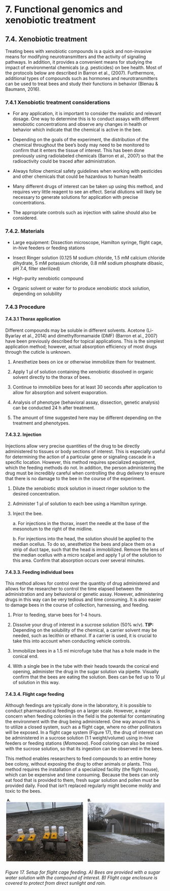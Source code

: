# 7. Functional genomics and xenobiotic treatment

## 7.4. Xenobiotic treatment

Treating bees with xenobiotic compounds is a quick and non-invasive means for modifying neurotransmitters and the activity of signaling pathways. In addition, it provides a convenient means for studying the impact of environmental chemicals (*e.g.* pesticides) on bee health. Most of the protocols below are described in Barron et al., (2007). Furthermore, additional types of compounds such as hormones and neurotransmitters can be used to treat bees and study their functions in behavior (Blenau & Baumann, 2016).

### 7.4.1 Xenobiotic treatment considerations

-   For any application, it is important to consider the realistic and relevant dosage. One way to determine this is to conduct assays with different xenobiotic concentrations and observe any changes in health or behavior which indicate that the chemical is active in the bee.

-   Depending on the goals of the experiment, the distribution of the chemical throughout the bee’s body may need to be monitored to confirm that it enters the tissue of interest. This has been done previously using radiolabeled chemicals (Barron et al., 2007) so that the radioactivity could be traced after administration.

-   Always follow chemical safety guidelines when working with pesticides and other chemicals that could be hazardous to human health

-   Many different drugs of interest can be taken up using this method, and requires very little reagent to see an effect. Serial dilutions will likely be necessary to generate solutions for application with precise concentrations.

-   The appropriate controls such as injection with saline should also be considered.

### 7.4.2. Materials

-   Large equipment: Dissection microscope, Hamilton syringe, flight cage, in-hive feeders or feeding stations

-   Insect Ringer solution (0.125 M sodium chloride, 1.5 mM calcium chloride dihydrate, 5 mM potassium chloride, 0.8 mM sodium phosphate dibasic, pH 7.4, filter sterilized)

-   High-purity xenobiotic compound

-   Organic solvent or water for to produce xenobiotic stock solution, depending on solubility

### 7.4.3 Procedure

#### 7.4.3.1 Thorax application

Different compounds may be soluble in different solvents. Acetone (Li-Byarlay et al., 2014) and dimethylformamaide (DMF) (Barron et al., 2007) have been previously described for topical applications. This is the simplest application method; however, actual absorption efficiency of most drugs through the cuticle is unknown.

1.  Anesthetize bees on ice or otherwise immobilize them for treatment.

2.  Apply 1 μl of solution containing the xenobiotic dissolved in organic solvent directly to the thorax of bees.

3.  Continue to immobilize bees for at least 30 seconds after application to allow for absorption and solvent evaporation.

4.  Analysis of phenotype (behavioral assay, dissection, genetic analysis) can be conducted 24 h after treatment.

5.  The amount of time suggested here may be different depending on the treatment and phenotypes.

#### 7.4.3.2. Injection

Injections allow very precise quantities of the drug to be directly administered to tissues or body sections of interest. This is especially useful for determining the action of a particular gene or signaling cascade in a specific location. However, this method requires specialized equipment, which the feeding methods do not. In addition, the person administering the drug must be incredibly careful when controlling the drug delivery to ensure that there is no damage to the bee in the course of the experiment.

1.  Dilute the xenobiotic stock solution in insect ringer solution to the desired concentration.

2.  Administer 1 μl of solution to each bee using a Hamilton syringe.

3.  Inject the bee.

    a\. For injections in the thorax, insert the needle at the base of the mesonotum to the right of the midline.

    b\. For injections into the head, the solution should be applied to the median ocellus. To do so, anesthetize the bees and place them on a strip of duct tape, such that the head is immobilized. Remove the lens of the median ocellus with a micro scalpel and apply 1 μl of the solution to this area. Confirm that absorption occurs over several minutes.

#### 7.4.3.3. Feeding individual bees

This method allows for control over the quantity of drug administered and allows for the researcher to control the time elapsed between the administration and any behavioral or genetic assay. However, administering drugs in this way can be very tedious and time consuming. It is also easier to damage bees in the course of collection, harnessing, and feeding.

1.  Prior to feeding, starve bees for 1-4 hours.

2.  Dissolve your drug of interest in a sucrose solution (50% w/v). **TIP:** Depending on the solubility of the chemical, a carrier solvent may be needed, such as lecithin or ethanol. If a carrier is used, it is crucial to take this into account when conducting vehicle controls.

3.  Immobilize bees in a 1.5 ml microfuge tube that has a hole made in the conical end.

4.  With a single bee in the tube with their heads towards the conical end opening, administer the drug in the sugar solution via pipette. Visually confirm that the bees are eating the solution. Bees can be fed up to 10 μl of solution in this way.

#### 7.4.3.4. Flight cage feeding

Although feedings are typically done in the laboratory, it is possible to conduct pharmaceutical feedings on a larger scale. However, a major concern when feeding colonies in the field is the potential for contaminating the environment with the drug being administered. One way around this is to utilize a closed system, such as a flight cage, where no other pollinators will be exposed. In a flight cage system (Figure 17), the drug of interest can be administered in a sucrose solution (1:1 weight/volume) using in-hive feeders or feeding stations (*Momowoa*). Food coloring can also be mixed with the sucrose solution, so that its ingestion can be observed in the bees.

This method enables researchers to feed compounds to an entire honey bee colony, without exposing the drug to other animals or plants. This method requires the installation of a specialized facility (the flight house), which can be expensive and time consuming. Because the bees can only eat food that is provided to them, fresh sugar solution and pollen must be provided daily. Food that isn’t replaced regularly might become moldy and toxic to the bees.

![Figure 17](assets/Figure_17.png)

###### Figure 17. Setup for flight cage feeding. A) Bees are provided with a sugar water solution with the compound of interest. B) Flight cage enclosure is covered to protect from direct sunlight and rain.

